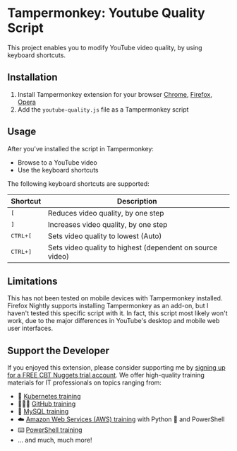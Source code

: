 # Tampermonkey: Youtube Quality Script

This project enables you to modify YouTube video quality, by using keyboard shortcuts.

## Installation

1. Install Tampermonkey extension for your browser [Chrome](https://chrome.google.com/webstore/detail/tampermonkey/dhdgffkkebhmkfjojejmpbldmpobfkfo), [Firefox](https://addons.mozilla.org/en-US/firefox/addon/tampermonkey/), [Opera](https://addons.opera.com/en/extensions/details/tampermonkey-beta/)
2. Add the `youtube-quality.js` file as a Tampermonkey script

## Usage 

After you've installed the script in Tampermonkey:

- Browse to a YouTube video
- Use the keyboard shortcuts

The following keyboard shortcuts are supported:

|Shortcut|Description
|-|-
|<kbd>[</kbd>|Reduces video quality, by one step
|<kbd>]</kbd>|Increases video quality, by one step
|<kbd>CTRL+[</kbd>|Sets video quality to lowest (Auto)
|<kbd>CTRL+]</kbd>|Sets video quality to highest (dependent on source video)

## Limitations

This has not been tested on mobile devices with Tampermonkey installed.
Firefox Nightly supports installing Tampermonkey as an add-on, but I haven't tested this specific script with it. 
In fact, this script most likely won't work, due to the major differences in YouTube's desktop and mobile web user interfaces.

## Support the Developer

If you enjoyed this extension, please consider supporting me by [signing up for a FREE CBT Nuggets trial account](https://www.cbtnuggets.com/free-it-training). 
We offer high-quality training materials for IT professionals on topics ranging from: 

- 🚢 [Kubernetes training](https://www.cbtnuggets.com/blog/cbt-nuggets/new-course-certified-kubernetes-administrator-cka)
- 👨🏻‍💻 [GitHub training](https://www.cbtnuggets.com/it-training/programming-and-development/github)
- 📅 [MySQL training](https://www.cbtnuggets.com/it-training/programming-and-development/my-sql-essentials)
- ☁️ [Amazon Web Services (AWS) training](https://www.cbtnuggets.com/it-training/aws/cloud-automation) with Python 🐍 and PowerShell
- ⌨️ [PowerShell training](https://www.cbtnuggets.com/it-training/microsoft-windows-10/advanced-powershell-automation)
- ... and much, much more!
